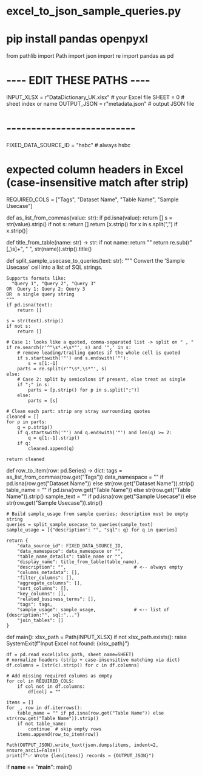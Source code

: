# excel_to_json_sample_queries.py
# pip install pandas openpyxl

from pathlib import Path
import json
import re
import pandas as pd

# ---- EDIT THESE PATHS ----
INPUT_XLSX  = r"DataDictionary_UK.xlsx"   # your Excel file
SHEET       = 0                           # sheet index or name
OUTPUT_JSON = r"metadata.json"            # output JSON file
# --------------------------

FIXED_DATA_SOURCE_ID = "hsbc"  # always hsbc

# expected column headers in Excel (case-insensitive match after strip)
REQUIRED_COLS = ["Tags", "Dataset Name", "Table Name", "Sample Usecase"]

def as_list_from_commas(value: str):
    if pd.isna(value):
        return []
    s = str(value).strip()
    if not s:
        return []
    return [x.strip() for x in s.split(",") if x.strip()]

def title_from_table(name: str) -> str:
    if not name:
        return ""
    return re.sub(r"[_\s]+", " ", str(name)).strip().title()

def split_sample_usecase_to_queries(text: str):
    """
    Convert the 'Sample Usecase' cell into a list of SQL strings.

    Supports formats like:
      "Query 1", "Query 2", "Query 3"
    OR  Query 1; Query 2; Query 3
    OR  a single query string
    """
    if pd.isna(text):
        return []

    s = str(text).strip()
    if not s:
        return []

    # Case 1: looks like a quoted, comma-separated list -> split on " , "
    if re.search(r'^"\s*.+\s*"', s) and '",' in s:
        # remove leading/trailing quotes if the whole cell is quoted
        if s.startswith('"') and s.endswith('"'):
            s = s[1:-1]
        parts = re.split(r'"\s*,\s*"', s)
    else:
        # Case 2: split by semicolons if present, else treat as single
        if ";" in s:
            parts = [p.strip() for p in s.split(";")]
        else:
            parts = [s]

    # Clean each part: strip any stray surrounding quotes
    cleaned = []
    for p in parts:
        q = p.strip()
        if q.startswith('"') and q.endswith('"') and len(q) >= 2:
            q = q[1:-1].strip()
        if q:
            cleaned.append(q)

    return cleaned

def row_to_item(row: pd.Series) -> dict:
    tags           = as_list_from_commas(row.get("Tags"))
    data_namespace = "" if pd.isna(row.get("Dataset Name")) else str(row.get("Dataset Name")).strip()
    table_name     = "" if pd.isna(row.get("Table Name")) else str(row.get("Table Name")).strip()
    sample_text    = "" if pd.isna(row.get("Sample Usecase")) else str(row.get("Sample Usecase")).strip()

    # Build sample_usage from sample queries; description must be empty string
    queries = split_sample_usecase_to_queries(sample_text)
    sample_usage = [{"description": "", "sql": q} for q in queries]

    return {
        "data_source_id": FIXED_DATA_SOURCE_ID,
        "data_namespace": data_namespace or "",
        "table_name_details": table_name or "",
        "display_name": title_from_table(table_name),
        "description": "",                         # <-- always empty
        "columns_metadata": [],
        "filter_columns": [],
        "aggregate_columns": [],
        "sort_columns": [],
        "key_columns": [],
        "related_business_terms": [],
        "tags": tags,
        "sample_usage": sample_usage,              # <-- list of {description:"", sql:"..."}
        "join_tables": []
    }

def main():
    xlsx_path = Path(INPUT_XLSX)
    if not xlsx_path.exists():
        raise SystemExit(f"Input Excel not found: {xlsx_path}")

    df = pd.read_excel(xlsx_path, sheet_name=SHEET)
    # normalize headers (strip + case-insensitive matching via dict)
    df.columns = [str(c).strip() for c in df.columns]

    # Add missing required columns as empty
    for col in REQUIRED_COLS:
        if col not in df.columns:
            df[col] = ""

    items = []
    for _, row in df.iterrows():
        table_name = "" if pd.isna(row.get("Table Name")) else str(row.get("Table Name")).strip()
        if not table_name:
            continue  # skip empty rows
        items.append(row_to_item(row))

    Path(OUTPUT_JSON).write_text(json.dumps(items, indent=2, ensure_ascii=False))
    print(f"✅ Wrote {len(items)} records → {OUTPUT_JSON}")

if __name__ == "__main__":
    main()
